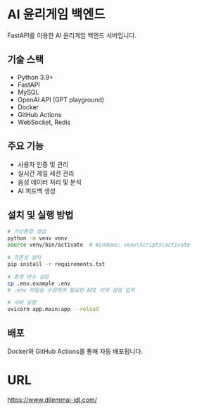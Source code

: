 # AI 윤리게임 백엔드
FastAPI를 이용한 AI 윤리게임 백엔드 서버입니다.

## 기술 스택
- Python 3.9+
- FastAPI
- MySQL
- OpenAI API (GPT playground)
- Docker
- GitHub Actions
- WebSocket, Redis

## 주요 기능
- 사용자 인증 및 관리
- 실시간 게임 세션 관리
- 음성 데이터 처리 및 분석
- AI 피드백 생성

## 설치 및 실행 방법
```bash
# 가상환경 생성
python -m venv venv
source venv/bin/activate  # Windows: venv\Scripts\activate

# 의존성 설치
pip install -r requirements.txt

# 환경 변수 설정
cp .env.example .env
# .env 파일을 수정하여 필요한 API 키와 설정 입력

# 서버 실행
uvicorn app.main:app --reload
```

## 배포
Docker와 GitHub Actions를 통해 자동 배포됩니다. 

# URL
https://www.dilemmai-idl.com/
